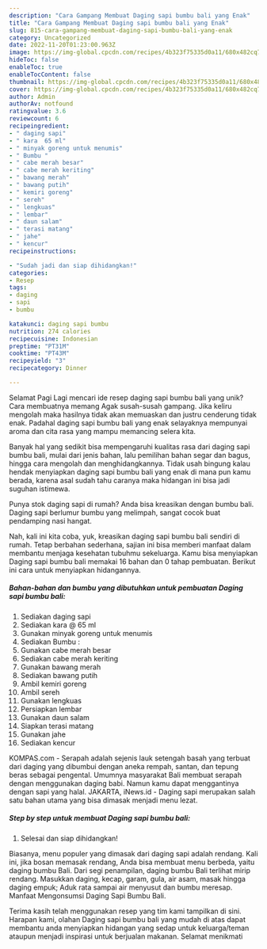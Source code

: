 ```yaml
---
description: "Cara Gampang Membuat Daging sapi bumbu bali yang Enak"
title: "Cara Gampang Membuat Daging sapi bumbu bali yang Enak"
slug: 815-cara-gampang-membuat-daging-sapi-bumbu-bali-yang-enak
category: Uncategorized
date: 2022-11-20T01:23:00.963Z
image: https://img-global.cpcdn.com/recipes/4b323f75335d0a11/680x482cq70/daging-sapi-bumbu-bali-foto-resep-utama.jpg
hideToc: false
enableToc: true
enableTocContent: false
thumbnail: https://img-global.cpcdn.com/recipes/4b323f75335d0a11/680x482cq70/daging-sapi-bumbu-bali-foto-resep-utama.jpg
cover: https://img-global.cpcdn.com/recipes/4b323f75335d0a11/680x482cq70/daging-sapi-bumbu-bali-foto-resep-utama.jpg
author: Admin
authorAv: notfound
ratingvalue: 3.6
reviewcount: 6
recipeingredient:
- " daging sapi"
- " kara  65 ml"
- " minyak goreng untuk menumis"
- " Bumbu "
- " cabe merah besar"
- " cabe merah keriting"
- " bawang merah"
- " bawang putih"
- " kemiri goreng"
- " sereh"
- " lengkuas"
- " lembar"
- " daun salam"
- " terasi matang"
- " jahe"
- " kencur"
recipeinstructions:

- "Sudah jadi dan siap dihidangkan!"
categories:
- Resep
tags:
- daging
- sapi
- bumbu

katakunci: daging sapi bumbu 
nutrition: 274 calories
recipecuisine: Indonesian
preptime: "PT31M"
cooktime: "PT43M"
recipeyield: "3"
recipecategory: Dinner

---
```



Selamat Pagi Lagi mencari ide resep daging sapi bumbu bali yang unik? Cara membuatnya memang Agak susah-susah gampang. Jika keliru mengolah maka hasilnya tidak akan memuaskan dan justru cenderung tidak enak. Padahal daging sapi bumbu bali yang enak selayaknya mempunyai aroma dan cita rasa yang mampu memancing selera kita.


Banyak hal yang sedikit bisa mempengaruhi kualitas rasa dari daging sapi bumbu bali, mulai dari jenis bahan, lalu pemilihan bahan segar dan bagus, hingga cara mengolah dan menghidangkannya. Tidak usah bingung kalau hendak menyiapkan daging sapi bumbu bali yang enak di mana pun kamu berada, karena asal sudah tahu caranya maka hidangan ini bisa jadi suguhan istimewa.

Punya stok daging sapi di rumah? Anda bisa kreasikan dengan bumbu bali. Daging sapi berlumur bumbu yang melimpah, sangat cocok buat pendamping nasi hangat.


Nah, kali ini kita coba, yuk, kreasikan daging sapi bumbu bali sendiri di rumah. Tetap berbahan sederhana, sajian ini bisa memberi manfaat dalam membantu menjaga kesehatan tubuhmu sekeluarga. Kamu bisa menyiapkan Daging sapi bumbu bali memakai 16 bahan dan 0 tahap pembuatan. Berikut ini cara untuk menyiapkan hidangannya.

<!--inarticleads1-->

##### Bahan-bahan dan bumbu yang dibutuhkan untuk pembuatan Daging sapi bumbu bali:

1. Sediakan  daging sapi
1. Sediakan  kara @ 65 ml
1. Gunakan  minyak goreng untuk menumis
1. Sediakan  Bumbu :
1. Gunakan  cabe merah besar
1. Sediakan  cabe merah keriting
1. Gunakan  bawang merah
1. Sediakan  bawang putih
1. Ambil  kemiri goreng
1. Ambil  sereh
1. Gunakan  lengkuas
1. Persiapkan  lembar
1. Gunakan  daun salam
1. Siapkan  terasi matang
1. Gunakan  jahe
1. Sediakan  kencur


KOMPAS.com - Serapah adalah sejenis lauk setengah basah yang terbuat dari daging yang dibumbui dengan aneka rempah, santan, dan tepung beras sebagai pengental. Umumnya masyarakat Bali membuat serapah dengan menggunakan daging babi. Namun kamu dapat menggantinya dengan sapi yang halal. JAKARTA, iNews.id - Daging sapi merupakan salah satu bahan utama yang bisa dimasak menjadi menu lezat. 

<!--inarticleads2-->

##### Step by step untuk membuat Daging sapi bumbu bali:


1. Selesai dan siap dihidangkan!

Biasanya, menu populer yang dimasak dari daging sapi adalah rendang. Kali ini, jika bosan memasak rendang, Anda bisa membuat menu berbeda, yaitu daging bumbu Bali. Dari segi penampilan, daging bumbu Bali terlihat mirip rendang. Masukkan daging, kecap, garam, gula, air asam, masak hingga daging empuk; Aduk rata sampai air menyusut dan bumbu meresap. Manfaat Mengonsumsi Daging Sapi Bumbu Bali. 

Terima kasih telah menggunakan resep yang tim kami tampilkan di sini. Harapan kami, olahan Daging sapi bumbu bali yang mudah di atas dapat membantu anda menyiapkan hidangan yang sedap untuk keluarga/teman ataupun menjadi inspirasi untuk berjualan makanan. Selamat menikmati
